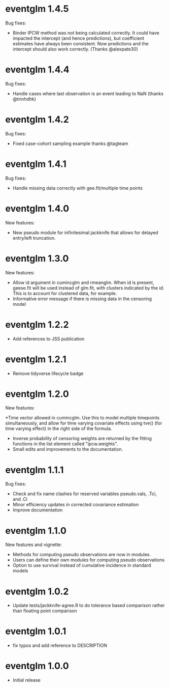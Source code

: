 # eventglm 1.4.5

Bug fixes: 

* Binder IPCW method was not being calculated correctly. It could have impacted the intercept (and hence predictions), but coefficient estimates have always been consistent. Now predictions and the intercept should also work correctly. (Thanks @alexpate30)

# eventglm 1.4.4

Bug fixes: 

* Handle cases where last observation is an event leading to NaN (thanks @trinhdhk)


# eventglm 1.4.2

Bug fixes: 

* Fixed case-cohort sampling example thanks @tagteam


# eventglm 1.4.1

Bug fixes: 

* Handle missing data correctly with gee.fit/multiple time points


# eventglm 1.4.0

New features: 

* New pseudo module for infinitesimal jackknife that allows for delayed entry/left truncation.

# eventglm 1.3.0

New features: 

* Allow id argument in cumincglm and rmeanglm. When id is present, geese.fit will be used instead of glm.fit, with clusters indicated by the id. This is to account for clustered data, for example.
* Informative error message if there is missing data in the censoring model

# eventglm 1.2.2

* Add references to JSS publication

# eventglm 1.2.1

* Remove tidyverse lifecycle badge

# eventglm 1.2.0

New features:

*Time vector allowed in cumincglm. Use this to model multiple timepoints simultaneously, and allow for time varying covariate effects using tve() (for time varying effect) in the right side of the formula. 
* Inverse probability of censoring weights are returned by the fitting functions in the list element called "ipcw.weights".
* Small edits and improvements to the documentation.

# eventglm 1.1.1


Bug fixes:

* Check and fix name clashes for reserved variables pseudo.vals, .Tci, and .Ci
* Minor efficiency updates in corrected covariance estimation
* Improve documentation 

# eventglm 1.1.0

New features and vignette: 

* Methods for computing pseudo observations are now in modules. 
* Users can define their own modules for computing pseudo observations
* Option to use survival instead of cumulative incidence in standard models

# eventglm 1.0.2

* Update tests/jackknife-agree.R to do tolerance based comparison rather than floating point comparison

# eventglm 1.0.1

* fix typos and add reference to DESCRIPTION

# eventglm 1.0.0

* Initial release
